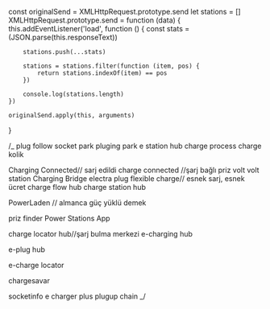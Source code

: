 const originalSend = XMLHttpRequest.prototype.send
let stations = []
XMLHttpRequest.prototype.send = function (data) {
this.addEventListener('load', function () {
const stats = (JSON.parse(this.responseText))

        stations.push(...stats)

        stations = stations.filter(function (item, pos) {
            return stations.indexOf(item) == pos
        })

        console.log(stations.length)
    })

    originalSend.apply(this, arguments)

}

/\_
plug follow
socket park
pluging park
e station hub
charge process
charge kolik

Charging Connected// sarj edildi
charge connected //şarj bağlı
priz volt
volt station
Charging Bridge
electra plug
flexible charge// esnek sarj, esnek ücret
charge flow hub
charge station hub

PowerLaden // almanca güç yüklü demek

priz finder
Power Stations App

charge locator hub//şarj bulma merkezi
e-charging hub

e-plug hub

e-charge locator

chargesavar

socketinfo
e charger plus
plugup chain
\_/
